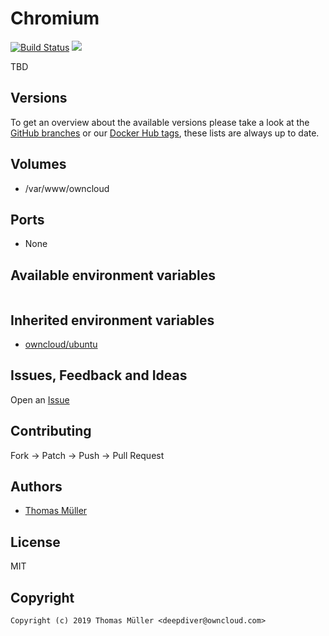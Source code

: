 # Chromium

[![Build Status](https://drone.owncloud.com/api/badges/owncloud-ci/chromium/status.svg)](https://drone.owncloud.com/owncloud-ci/chromium)
[![](https://images.microbadger.com/badges/image/owncloudci/chromium.svg)](https://microbadger.com/images/owncloudci/chromium "Get your own image badge on microbadger.com")

TBD


## Versions

To get an overview about the available versions please take a look at the [GitHub branches](https://github.com/owncloud-ci/chromium/branches/all) or our [Docker Hub tags](https://hub.docker.com/r/owncloudci/chromium/tags/), these lists are always up to date.


## Volumes

* /var/www/owncloud


## Ports

* None


## Available environment variables

```bash

```


## Inherited environment variables

* [owncloud/ubuntu](https://github.com/owncloud/ubuntu#available-environment-variables)


## Issues, Feedback and Ideas

Open an [Issue](https://github.com/owncloud-ci/chromium/issues)


## Contributing

Fork -> Patch -> Push -> Pull Request


## Authors

* [Thomas Müller](https://github.com/deepdiver1975)


## License

MIT


## Copyright

```
Copyright (c) 2019 Thomas Müller <deepdiver@owncloud.com>
```
